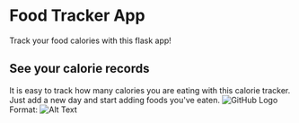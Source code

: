 # Food Tracker App
Track your food calories with this flask app!

## See your calorie records
It is easy to track how many calories you are eating with this calorie tracker. Just add a new day and start adding foods you've eaten.
![GitHub Logo](/images/logo.png)
Format: ![Alt Text](url)
